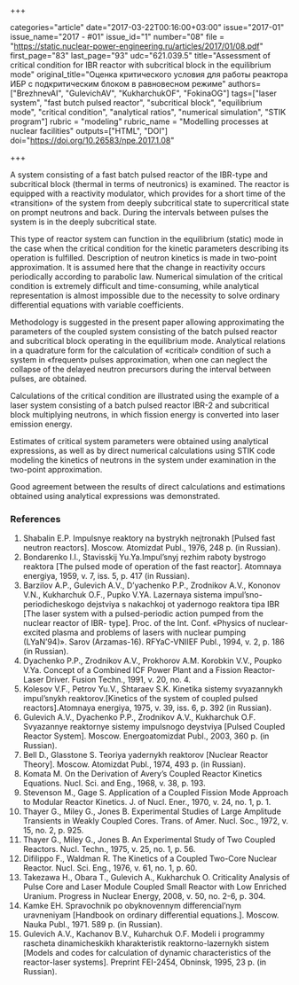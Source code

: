 +++

categories="article"
date="2017-03-22T00:16:00+03:00"
issue="2017-01"
issue_name="2017 - #01"
issue_id="1"
number="08"
file = "https://static.nuclear-power-engineering.ru/articles/2017/01/08.pdf"
first_page="83"
last_page="93"
udc="621.039.5"
title="Assessment of critical condition for IBR reactor with subcritical block in the equilibrium mode"
original_title="Оценка критического условия для работы реактора ИБР с подкритическим блоком в равновесном режиме"
authors=["BrezhnevAI", "GulevichAV", "KukharchukOF", "FokinaOG"]
tags=["laser system", "fast butch pulsed reactor", "subcritical block", "equilibrium mode", "critical condition", "analytical ratios", "numerical simulation", "STIK program"]
rubric = "modeling"
rubric_name = "Modelling processes at nuclear facilities"
outputs=["HTML", "DOI"]
doi="https://doi.org/10.26583/npe.2017.1.08"

+++

A system consisting of a fast batch pulsed reactor of the IBR-type and subcritical block (thermal in terms of neutronics) is examined. The reactor is equipped with a reactivity modulator, which provides for a short time of the «transition» of the system from deeply subcritical state to supercritical state on prompt neutrons and back. During the intervals between pulses the system is in the deeply subcritical state.

This type of reactor system can function in the equilibrium (static) mode in the case when the critical condition for the kinetic parameters describing its operation is fulfilled. Description of neutron kinetics is made in two-point approximation. It is assumed here that the change in reactivity occurs periodically according to parabolic law. Numerical simulation of the critical condition is extremely difficult and time-consuming, while analytical representation is almost impossible due to the necessity to solve ordinary differential equations with variable coefficients.

Methodology is suggested in the present paper allowing approximating the parameters of the coupled system consisting of the batch pulsed reactor and subcritical block operating in the equilibrium mode. Analytical relations in a quadrature form for the calculation of «critical» condition of such a system in «frequent» pulses approximation, when one can neglect the collapse of the delayed neutron precursors during the interval between pulses, are obtained.

Calculations of the critical condition are illustrated using the example of a laser system consisting of a batch pulsed reactor IBR-2 and subcritical block multiplying neutrons, in which fission energy is converted into laser emission energy.

Estimates of critical system parameters were obtained using analytical expressions, as well as by direct numerical calculations using STIK code modeling the kinetics of neutrons in the system under examination in the two-point approximation.

Good agreement between the results of direct calculations and estimations obtained using analytical expressions was demonstrated.

### References

1. Shabalin E.P. Impulsnye reaktory na bystrykh nejtronakh [Pulsed fast neutron reactors]. Moscow. Atomizdat Publ., 1976, 248 p. (in Russian).
2. Bondarenko I.I., Stavisskij Yu.Ya.Impul’snyj rezhim raboty bystrogo reaktora [The pulsed mode of operation of the fast reactor]. Atomnaya energiya, 1959, v. 7, iss. 5, p. 417 (in Russian).
3. Barzilov A.P., Gulevich A.V., D’yachenko P.P., Zrodnikov A.V., Kononov V.N., Kukharchuk O.F., Pupko V.YA. Lazernaya sistema impul’sno-periodicheskogo dejstviya s nakachkoj ot yadernogo reaktora tipa IBR [The laser system with a pulsed-periodic action pumped from the nuclear reactor of IBR- type]. Proc. of the Int. Conf. «Physics of nuclear-excited plasma and problems of lasers with nuclear pumping (LYaN’94)». Sarov (Arzamas-16). RFYaC-VNIIEF Publ., 1994, v. 2, p. 186 (in Russian).
4. Dyachenko P.P., Zrodnikov A.V., Prokhorov A.M. Korobkin V.V., Poupko V.Ya. Concept of a Combined ICF Power Plant and a Fission Reactor-Laser Driver. Fusion Techn., 1991, v. 20, no. 4.
5. Kolesov V.F., Petrov Yu.V., Shtaraev S.K. Kinetika sistemy svyazannykh impul’snykh reaktorov.[Kinetics of the system of coupled pulsed reactors].Atomnaya energiya, 1975, v. 39, iss. 6, p. 392 (in Russian).
6. Gulevich A.V., Dyachenko P.P., Zrodnikov A.V., Kukharchuk O.F. Svyazannye reaktornye sistemy impulsnogo deystviya [Pulsed Coupled Reactor System]. Moscow. Energoatomizdat Publ., 2003, 360 p. (in Russian).
7. Bell D., Glasstone S. Teoriya yadernykh reaktorov [Nuclear Reactor Theory]. Moscow. Atomizdat Publ., 1974, 493 p. (in Russian).
8. Komata M. On the Derivation of Avery’s Coupled Reactor Kinetics Equations. Nucl. Sci. and Eng., 1968, v. 38, p. 193.
9. Stevenson M., Gage S. Application of a Coupled Fission Mode Approach to Modular Reactor Kinetics. J. of Nucl. Ener., 1970, v. 24, no. 1, p. 1.
10. Thayer G., Miley G., Jones B. Experimental Studies of Large Amplitude Transients in Weakly Coupled Cores. Trans. of Amer. Nucl. Soc., 1972, v. 15, no. 2, p. 925.
11. Thayer G., Miley G., Jones B. An Experimental Study of Two Coupled Reactors. Nucl. Techn., 1975, v. 25, no. 1, р. 56.
12. Difilippo F., Waldman R. The Kinetics of a Coupled Two-Core Nuclear Reactor. Nucl. Sci. Eng., 1976, v. 61, no. 1, p. 60.
13. Takezawa H., Obara T., Gulevich A., Kukharchuk O. Criticality Analysis of Pulse Core and Laser Module Coupled Small Reactor with Low Enriched Uranium. Progress in Nuclear Energy, 2008, v. 50, no. 2-6, p. 304.
14. Kamke EH. Spravochnik po obyknovennym differencial’nym uravneniyam [Handbook on ordinary differential equations.]. Moscow. Nauka Publ., 1971. 589 p. (in Russian).
15. Gulevich A.V., Kachanov B.V., Kuharchuk O.F. Modeli i programmy rascheta dinamicheskikh kharakteristik reaktorno-lazernykh sistem [Models and codes for calculation of dynamic characteristics of the reactor-laser systems]. Preprint FEI-2454, Obninsk, 1995, 23 p. (in Russian).